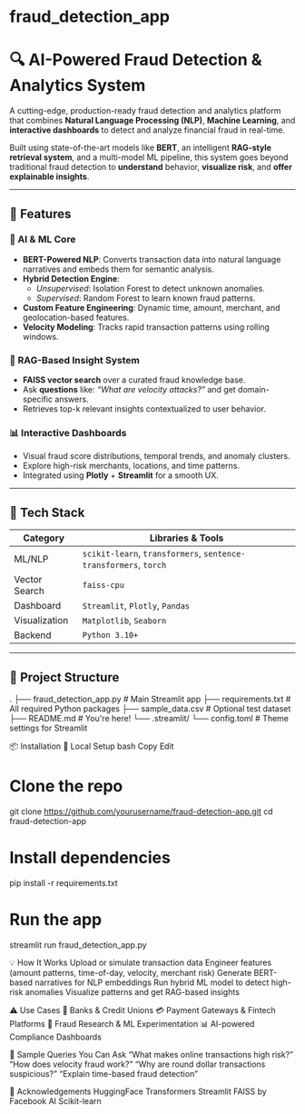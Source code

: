 # fraud_detection_app
# 🔍 AI-Powered Fraud Detection & Analytics System

A cutting-edge, production-ready fraud detection and analytics platform that combines **Natural Language Processing (NLP)**, **Machine Learning**, and **interactive dashboards** to detect and analyze financial fraud in real-time.

Built using state-of-the-art models like **BERT**, an intelligent **RAG-style retrieval system**, and a multi-model ML pipeline, this system goes beyond traditional fraud detection to **understand** behavior, **visualize risk**, and **offer explainable insights**.

---

## 🚀 Features

### 🧠 AI & ML Core

- **BERT-Powered NLP**: Converts transaction data into natural language narratives and embeds them for semantic analysis.
- **Hybrid Detection Engine**:
  - *Unsupervised*: Isolation Forest to detect unknown anomalies.
  - *Supervised*: Random Forest to learn known fraud patterns.
- **Custom Feature Engineering**: Dynamic time, amount, merchant, and geolocation-based features.
- **Velocity Modeling**: Tracks rapid transaction patterns using rolling windows.

### 🤖 RAG-Based Insight System

- **FAISS vector search** over a curated fraud knowledge base.
- Ask **questions** like: _“What are velocity attacks?”_ and get domain-specific answers.
- Retrieves top-k relevant insights contextualized to user behavior.

### 📊 Interactive Dashboards

- Visual fraud score distributions, temporal trends, and anomaly clusters.
- Explore high-risk merchants, locations, and time patterns.
- Integrated using **Plotly** + **Streamlit** for a smooth UX.

---

## 🧰 Tech Stack

| Category        | Libraries & Tools                          |
|----------------|--------------------------------------------|
| ML/NLP          | `scikit-learn`, `transformers`, `sentence-transformers`, `torch` |
| Vector Search   | `faiss-cpu`                                |
| Dashboard       | `Streamlit`, `Plotly`, `Pandas`            |
| Visualization   | `Matplotlib`, `Seaborn`                    |
| Backend         | `Python 3.10+`                             |

---

## 📂 Project Structure


.
├── fraud_detection_app.py      # Main Streamlit app
├── requirements.txt            # All required Python packages
├── sample_data.csv             # Optional test dataset
├── README.md                   # You're here!
└── .streamlit/
    └── config.toml             # Theme settings for Streamlit

📦 Installation
🔧 Local Setup
bash
Copy
Edit
# Clone the repo
git clone https://github.com/yourusername/fraud-detection-app.git
cd fraud-detection-app

# Install dependencies
pip install -r requirements.txt

# Run the app
streamlit run fraud_detection_app.py

💡 How It Works
Upload or simulate transaction data
Engineer features (amount patterns, time-of-day, velocity, merchant risk)
Generate BERT-based narratives for NLP embeddings
Run hybrid ML model to detect high-risk anomalies
Visualize patterns and get RAG-based insights

⚠️ Use Cases
🏦 Banks & Credit Unions
💳 Payment Gateways & Fintech Platforms
🧪 Fraud Research & ML Experimentation
📊 AI-powered Compliance Dashboards

🧠 Sample Queries You Can Ask
“What makes online transactions high risk?”
“How does velocity fraud work?”
“Why are round dollar transactions suspicious?”
“Explain time-based fraud detection”

🙌 Acknowledgements
HuggingFace Transformers
Streamlit
FAISS by Facebook AI
Scikit-learn
